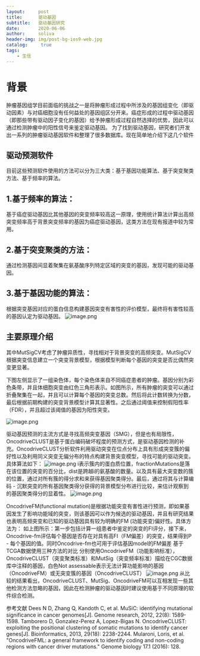 ```yaml
---
layout:     post
title:      驱动基因
subtitle:   驱动基因研究
date:       2020-06-06
author:     soliva
header-img: img/post-bg-ios9-web.jpg
catalog: 	 true
tags:
    - 生信
---
```


# 背景
肿瘤基因组学目前面临的挑战之一是将肿瘤形成过程中所涉及的基因组变化（即驱动因素）与对癌细胞没有任何益处的基因组区分开来。癌症形成的过程中驱动基因（即那些带有驱动因子变化的基因）给予肿瘤形成过程自然选择的优势，因此可以通过检测肿瘤中的阳性信号来鉴定驱动基因。
       为了找到驱动基因，研究者们开发出一系列的肿瘤驱动基因软件和整理了很多数据库。现在简单地介绍下这几个软件
## 驱动预测软件
目前这些预测软件使用的方法可以分为三大类：基于基因功能算法、基于突变聚类方法、基于频率的算法。
## 1.基于频率的算法：
基于癌症驱动基因比其他基因的突变频率较高这一原理，使用统计算法计算出高频突变频率高于背景突变频率的基因为癌症驱动基因，这类方法在现有报道中较为常用。
## 2.基于突变聚类的方法：
通过检测基因间显着聚集在氨基酸序列特定区域的突变的基因，发现可能的驱动基因。
## 3.基于基因功能的算法：
根据突变基因对应的蛋白信息构建基因突变有害性的评价模型，最终将有害性较高的基因认定为驱动基因。
![image.png](https://upload-images.jianshu.io/upload_images/15500891-f1f0d5e0df3ed180.png?imageMogr2/auto-orient/strip%7CimageView2/2/w/1240)
## 主要原理介绍

其中MutSigCV考虑了肿瘤异质性，寻找相对于背景突变的高频突变。MutSigCV根据突变信息建立一个突变背景模型，根据模型判断每个基因的突变是否比偶然突变更显著。

下图左侧显示了一组染色体，每个染色体来自不同癌症患者的肿瘤。基因分别为彩色条带，并且体细胞突变由红色三角形表示。如图所示，所有肿瘤的突变可以通过折叠聚集在一起，并且可以计算每个基因的突变总数。然后将此计数转换为分数，最后根据前期构建的突变背景模型计算其显著性。之后通过阈值来控制假阳性率（FDR），并且超过该阈值的基因为阳性突变。

![image.png](https://upload-images.jianshu.io/upload_images/15500891-2a00d079e368e53c.png?imageMogr2/auto-orient/strip%7CimageView2/2/w/1240)


驱动基因预测的主流方式是寻找高频突变基因（SMG），但是也有局限性，OncodriveCLUST是基于蛋白编码破坏程度的预测方式，是驱动基因检测的补充。OncodriveCLUST分析软件利用驱动突变在位点分布上具有形成突变簇的偏好性以及利用同义突变无偏分布的特点构建背景突变模型，寻找可能的驱动突变。具体算法如下：
![image.png](https://upload-images.jianshu.io/upload_images/15500891-340de7fb70deea00.png?imageMogr2/auto-orient/strip%7CimageView2/2/w/1240)
i表示簇内的蛋白质位置，fractionMutations是落在该位置的突变的百分比，dist是跨越i的氨基酸的数量。以及具有最大突变数的簇的位置，通过对所有簇的得分求和来获得基因聚类得分。最后，通过将其与计算编码 - 沉默突变的所有基因聚类得分获得的背景模型分布进行比较，来估计观察到的基因聚类得分的显着性。
![image.png](https://upload-images.jianshu.io/upload_images/15500891-36c906a8acc548a0.png?imageMogr2/auto-orient/strip%7CimageView2/2/w/1240)

 OncodriveFM(functional mutation)是根据功能突变有害性进行预测，即如果基因发生了影响功能域的突变，则该基因可以作为候选的驱动基因，并且有研究结果也表明高频突变和已知的驱动基因具有较为明确的FM (功能突变)偏好性。具体方法为：
如上图所示：第一步包括计算一组患者中鉴定的突变的FI评分，接下来，Oncodrive-fm评估每个基因是否存在对具有高FI（FM偏差）的突变，结果得到P - 每个基因的值。同时Oncodrive-fm也可用于评估基因model的FM偏差
基于TCGA数据使用三种方法的对比
分别使用OncodriveFM（功能影响标准），OncodriveCLUST（突变聚类标准）和MutSig（突变频率标准）描绘在CGC数据库中注释的基因，白色Not assessable表示无法计算功能影响的基因（OncodriveFM）或无突变簇的基因（OncodriveCLUST）
![image.png](https://upload-images.jianshu.io/upload_images/15500891-a9a2dc98d18ed0a7.png?imageMogr2/auto-orient/strip%7CimageView2/2/w/1240)
从比较的结果看出，OncodriveCLUST、MutSig、OncodriveFM可以互相发现一些其他检测方法忽略的基因，因此在检测肿瘤的驱动基因时建议使用基于不同原理的软件综合检测。

参考文献
Dees N D, Zhang Q, Kandoth C, et al. MuSiC: identifying mutational significance in cancer genomes[J]. Genome research, 2012, 22(8): 1589-1598.
Tamborero D, Gonzalez-Perez A, Lopez-Bigas N. OncodriveCLUST: exploiting the positional clustering of somatic mutations to identify cancer genes[J]. Bioinformatics, 2013, 29(18): 2238-2244.
Mularoni, Loris, et al. "OncodriveFML: a general framework to identify coding and non-coding regions with cancer driver mutations." Genome biology 17.1 (2016): 128.